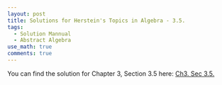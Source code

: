 ```yaml
---
layout: post
title: Solutions for Herstein's Topics in Algebra - 3.5.
tags:
  - Solution Mannual
  - Abstract Algebra
use_math: true
comments: true
---
```

You can find the solution for Chapter 3, Section 3.5 here:
[Ch3. Sec 3.5.](/assets/Herstein_Topics_in_Algebra_solution-3.5.pdf)
